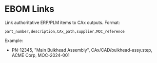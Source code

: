# EBOM Links

Link authoritative ERP/PLM items to CAx outputs. Format:

```csv
part_number,description,CAx_path,supplier,MOC_reference
```

Example:
- PN-12345, "Main Bulkhead Assembly", CAx/CAD/bulkhead-assy.step, ACME Corp, MOC-2024-001

